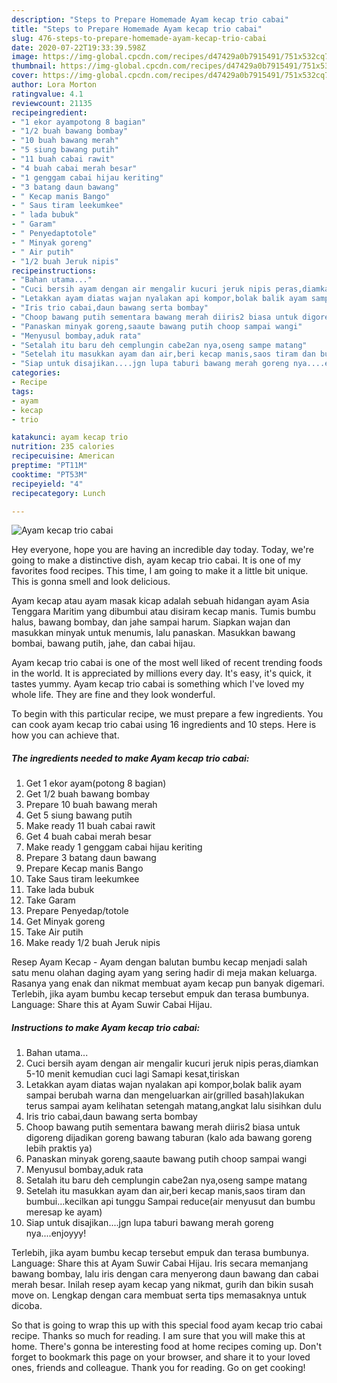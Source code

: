 ```yaml
---
description: "Steps to Prepare Homemade Ayam kecap trio cabai"
title: "Steps to Prepare Homemade Ayam kecap trio cabai"
slug: 476-steps-to-prepare-homemade-ayam-kecap-trio-cabai
date: 2020-07-22T19:33:39.598Z
image: https://img-global.cpcdn.com/recipes/d47429a0b7915491/751x532cq70/ayam-kecap-trio-cabai-foto-resep-utama.jpg
thumbnail: https://img-global.cpcdn.com/recipes/d47429a0b7915491/751x532cq70/ayam-kecap-trio-cabai-foto-resep-utama.jpg
cover: https://img-global.cpcdn.com/recipes/d47429a0b7915491/751x532cq70/ayam-kecap-trio-cabai-foto-resep-utama.jpg
author: Lora Morton
ratingvalue: 4.1
reviewcount: 21135
recipeingredient:
- "1 ekor ayampotong 8 bagian"
- "1/2 buah bawang bombay"
- "10 buah bawang merah"
- "5 siung bawang putih"
- "11 buah cabai rawit"
- "4 buah cabai merah besar"
- "1 genggam cabai hijau keriting"
- "3 batang daun bawang"
- " Kecap manis Bango"
- " Saus tiram leekumkee"
- " lada bubuk"
- " Garam"
- " Penyedaptotole"
- " Minyak goreng"
- " Air putih"
- "1/2 buah Jeruk nipis"
recipeinstructions:
- "Bahan utama..."
- "Cuci bersih ayam dengan air mengalir kucuri jeruk nipis peras,diamkan 5-10 menit kemudian cuci lagi Samapi kesat,tiriskan"
- "Letakkan ayam diatas wajan nyalakan api kompor,bolak balik ayam sampai berubah warna dan mengeluarkan air(grilled basah)lakukan terus sampai ayam kelihatan setengah matang,angkat lalu sisihkan dulu"
- "Iris trio cabai,daun bawang serta bombay"
- "Choop bawang putih sementara bawang merah diiris2 biasa untuk digoreng dijadikan goreng bawang taburan (kalo ada bawang goreng lebih praktis ya)"
- "Panaskan minyak goreng,saaute bawang putih choop sampai wangi"
- "Menyusul bombay,aduk rata"
- "Setalah itu baru deh cemplungin cabe2an nya,oseng sampe matang"
- "Setelah itu masukkan ayam dan air,beri kecap manis,saos tiram dan bumbui...kecilkan api tunggu Sampai reduce(air menyusut dan bumbu meresap ke ayam)"
- "Siap untuk disajikan....jgn lupa taburi bawang merah goreng nya....enjoyyy!"
categories:
- Recipe
tags:
- ayam
- kecap
- trio

katakunci: ayam kecap trio 
nutrition: 235 calories
recipecuisine: American
preptime: "PT11M"
cooktime: "PT53M"
recipeyield: "4"
recipecategory: Lunch

---
```



![Ayam kecap trio cabai](https://img-global.cpcdn.com/recipes/d47429a0b7915491/751x532cq70/ayam-kecap-trio-cabai-foto-resep-utama.jpg)

Hey everyone, hope you are having an incredible day today. Today, we're going to make a distinctive dish, ayam kecap trio cabai. It is one of my favorites food recipes. This time, I am going to make it a little bit unique. This is gonna smell and look delicious.

Ayam kecap atau ayam masak kicap adalah sebuah hidangan ayam Asia Tenggara Maritim yang dibumbui atau disiram kecap manis. Tumis bumbu halus, bawang bombay, dan jahe sampai harum. Siapkan wajan dan masukkan minyak untuk menumis, lalu panaskan. Masukkan bawang bombai, bawang putih, jahe, dan cabai hijau.

Ayam kecap trio cabai is one of the most well liked of recent trending foods in the world. It is appreciated by millions every day. It's easy, it's quick, it tastes yummy. Ayam kecap trio cabai is something which I've loved my whole life. They are fine and they look wonderful.


To begin with this particular recipe, we must prepare a few ingredients. You can cook ayam kecap trio cabai using 16 ingredients and 10 steps. Here is how you can achieve that.

<!--inarticleads1-->

##### The ingredients needed to make Ayam kecap trio cabai:

1. Get 1 ekor ayam(potong 8 bagian)
1. Get 1/2 buah bawang bombay
1. Prepare 10 buah bawang merah
1. Get 5 siung bawang putih
1. Make ready 11 buah cabai rawit
1. Get 4 buah cabai merah besar
1. Make ready 1 genggam cabai hijau keriting
1. Prepare 3 batang daun bawang
1. Prepare  Kecap manis Bango
1. Take  Saus tiram leekumkee
1. Take  lada bubuk
1. Take  Garam
1. Prepare  Penyedap/totole
1. Get  Minyak goreng
1. Take  Air putih
1. Make ready 1/2 buah Jeruk nipis


Resep Ayam Kecap - Ayam dengan balutan bumbu kecap menjadi salah satu menu olahan daging ayam yang sering hadir di meja makan keluarga. Rasanya yang enak dan nikmat membuat ayam kecap pun banyak digemari. Terlebih, jika ayam bumbu kecap tersebut empuk dan terasa bumbunya. Language: Share this at Ayam Suwir Cabai Hijau. 

<!--inarticleads2-->

##### Instructions to make Ayam kecap trio cabai:

1. Bahan utama...
1. Cuci bersih ayam dengan air mengalir kucuri jeruk nipis peras,diamkan 5-10 menit kemudian cuci lagi Samapi kesat,tiriskan
1. Letakkan ayam diatas wajan nyalakan api kompor,bolak balik ayam sampai berubah warna dan mengeluarkan air(grilled basah)lakukan terus sampai ayam kelihatan setengah matang,angkat lalu sisihkan dulu
1. Iris trio cabai,daun bawang serta bombay
1. Choop bawang putih sementara bawang merah diiris2 biasa untuk digoreng dijadikan goreng bawang taburan (kalo ada bawang goreng lebih praktis ya)
1. Panaskan minyak goreng,saaute bawang putih choop sampai wangi
1. Menyusul bombay,aduk rata
1. Setalah itu baru deh cemplungin cabe2an nya,oseng sampe matang
1. Setelah itu masukkan ayam dan air,beri kecap manis,saos tiram dan bumbui...kecilkan api tunggu Sampai reduce(air menyusut dan bumbu meresap ke ayam)
1. Siap untuk disajikan....jgn lupa taburi bawang merah goreng nya....enjoyyy!


Terlebih, jika ayam bumbu kecap tersebut empuk dan terasa bumbunya. Language: Share this at Ayam Suwir Cabai Hijau. Iris secara memanjang bawang bombay, lalu iris dengan cara menyerong daun bawang dan cabai merah besar. Inilah resep ayam kecap yang nikmat, gurih dan bikin susah move on. Lengkap dengan cara membuat serta tips memasaknya untuk dicoba. 

So that is going to wrap this up with this special food ayam kecap trio cabai recipe. Thanks so much for reading. I am sure that you will make this at home. There's gonna be interesting food at home recipes coming up. Don't forget to bookmark this page on your browser, and share it to your loved ones, friends and colleague. Thank you for reading. Go on get cooking!
